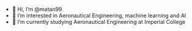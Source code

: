 - 👋 Hi, I’m @matan99
- 👀 I’m interested in Aeronautical Engineering, machine learning and AI
- 🌱 I’m currently studying Aeronautical Engineering at Imperial College


<!---
matan99/matan99 is a ✨ special ✨ repository because its `README.md` (this file) appears on your GitHub profile.
You can click the Preview link to take a look at your changes.
--->
